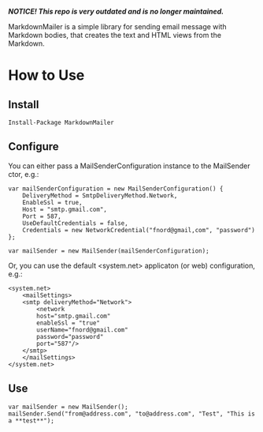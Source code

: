 _**NOTICE! This repo is very outdated and is no longer maintained.**_

MarkdownMailer is a simple library for sending email message with Markdown bodies, that creates the text and HTML views from the Markdown.

# How to Use

## Install

    Install-Package MarkdownMailer

## Configure

You can either pass a MailSenderConfiguration instance to the MailSender ctor, e.g.:

```
var mailSenderConfiguration = new MailSenderConfiguration() {
    DeliveryMethod = SmtpDeliveryMethod.Network,
    EnableSsl = true,
    Host = "smtp.gmail.com",
    Port = 587,
    UseDefaultCredentials = false,
    Credentials = new NetworkCredential("fnord@gmail,com", "password")
};

var mailSender = new MailSender(mailSenderConfiguration);
```
Or, you can use the default <system.net> applicaton (or web) configuration, e.g.:

```
<system.net>
    <mailSettings>
    <smtp deliveryMethod="Network">
        <network 
		host="smtp.gmail.com" 
		enableSsl = "true" 
        userName="fnord@gmail.com" 
        password="password" 
		port="587"/>
    </smtp>
    </mailSettings>
</system.net>
```
## Use

```
var mailSender = new MailSender();
mailSender.Send("from@address.com", "to@address.com", "Test", "This is a **test**");
```
